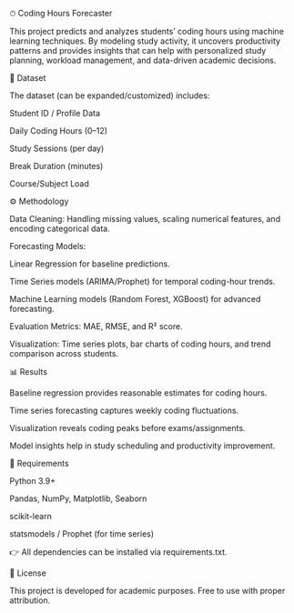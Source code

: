 ⏱ Coding Hours Forecaster

This project predicts and analyzes students’ coding hours using machine learning techniques. By modeling study activity, it uncovers productivity patterns and provides insights that can help with personalized study planning, workload management, and data-driven academic decisions.

📂 Dataset

The dataset (can be expanded/customized) includes:

Student ID / Profile Data

Daily Coding Hours (0–12)

Study Sessions (per day)

Break Duration (minutes)

Course/Subject Load

⚙️ Methodology

Data Cleaning: Handling missing values, scaling numerical features, and encoding categorical data.

Forecasting Models:

Linear Regression for baseline predictions.

Time Series models (ARIMA/Prophet) for temporal coding-hour trends.

Machine Learning models (Random Forest, XGBoost) for advanced forecasting.

Evaluation Metrics: MAE, RMSE, and R² score.

Visualization: Time series plots, bar charts of coding hours, and trend comparison across students.

📊 Results

Baseline regression provides reasonable estimates for coding hours.

Time series forecasting captures weekly coding fluctuations.

Visualization reveals coding peaks before exams/assignments.

Model insights help in study scheduling and productivity improvement.

📌 Requirements

Python 3.9+

Pandas, NumPy, Matplotlib, Seaborn

scikit-learn

statsmodels / Prophet (for time series)

👉 All dependencies can be installed via requirements.txt.

📝 License

This project is developed for academic purposes.
Free to use with proper attribution.
